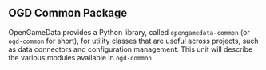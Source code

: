 ## OGD Common Package

OpenGameData provides a Python library, called `opengamedata-common` (or `ogd-common` for short), for utility classes that are useful across projects, such as data connectors and configuration management.
This unit will describe the various modules available in `ogd-common`.
